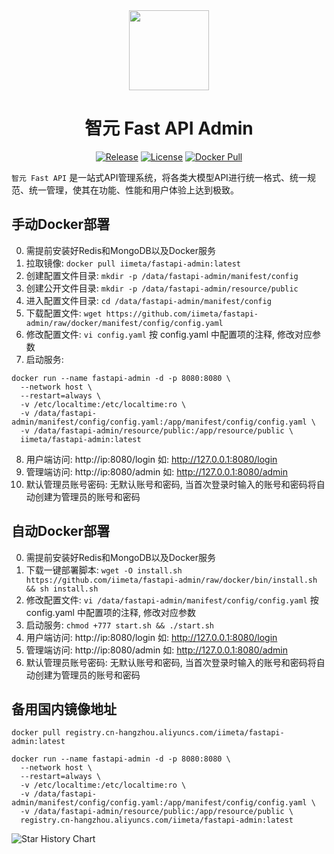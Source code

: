 <div align=center>

<img src="https://iim.ai/public/images/logo.png?t=2023112623" width="128"/>

# 智元 Fast API Admin

[![Release](https://img.shields.io/github/v/release/iimeta/fastapi-admin?color=blue)](https://github.com/iimeta/fastapi-admin/releases)
[![License](https://img.shields.io/static/v1?label=license&message=MIT&color=green)](https://github.com/iimeta/fastapi-admin/main/LICENSE)
[![Docker Pull](https://img.shields.io/docker/pulls/iimeta/fastapi-admin?color=brightgreen)](https://hub.docker.com/r/iimeta/fastapi-admin)

</div>

`智元 Fast API` 是一站式API管理系统，将各类大模型API进行统一格式、统一规范、统一管理，使其在功能、性能和用户体验上达到极致。

## 手动Docker部署
0. 需提前安装好Redis和MongoDB以及Docker服务
1. 拉取镜像: `docker pull iimeta/fastapi-admin:latest`
2. 创建配置文件目录: `mkdir -p /data/fastapi-admin/manifest/config`
3. 创建公开文件目录: `mkdir -p /data/fastapi-admin/resource/public`
4. 进入配置文件目录: `cd /data/fastapi-admin/manifest/config`
5. 下载配置文件: `wget https://github.com/iimeta/fastapi-admin/raw/docker/manifest/config/config.yaml`
6. 修改配置文件: `vi config.yaml` 按 config.yaml 中配置项的注释, 修改对应参数
7. 启动服务: 
```shell
docker run --name fastapi-admin -d -p 8080:8080 \
  --network host \
  --restart=always \
  -v /etc/localtime:/etc/localtime:ro \
  -v /data/fastapi-admin/manifest/config/config.yaml:/app/manifest/config/config.yaml \
  -v /data/fastapi-admin/resource/public:/app/resource/public \
  iimeta/fastapi-admin:latest
```
8. 用户端访问: http://ip:8080/login 如: http://127.0.0.1:8080/login
9. 管理端访问: http://ip:8080/admin 如: http://127.0.0.1:8080/admin
10. 默认管理员账号密码: 无默认账号和密码, 当首次登录时输入的账号和密码将自动创建为管理员的账号和密码

## 自动Docker部署
0. 需提前安装好Redis和MongoDB以及Docker服务
1. 下载一键部署脚本: `wget -O install.sh https://github.com/iimeta/fastapi-admin/raw/docker/bin/install.sh && sh install.sh`
2. 修改配置文件: `vi /data/fastapi-admin/manifest/config/config.yaml` 按 config.yaml 中配置项的注释, 修改对应参数
3. 启动服务: `chmod +777 start.sh && ./start.sh`
4. 用户端访问: http://ip:8080/login 如: http://127.0.0.1:8080/login
5. 管理端访问: http://ip:8080/admin 如: http://127.0.0.1:8080/admin
6. 默认管理员账号密码: 无默认账号和密码, 当首次登录时输入的账号和密码将自动创建为管理员的账号和密码

## 备用国内镜像地址
```shell
docker pull registry.cn-hangzhou.aliyuncs.com/iimeta/fastapi-admin:latest
```
```shell
docker run --name fastapi-admin -d -p 8080:8080 \
  --network host \
  --restart=always \
  -v /etc/localtime:/etc/localtime:ro \
  -v /data/fastapi-admin/manifest/config/config.yaml:/app/manifest/config/config.yaml \
  -v /data/fastapi-admin/resource/public:/app/resource/public \
  registry.cn-hangzhou.aliyuncs.com/iimeta/fastapi-admin:latest
```


![Star History Chart](https://api.star-history.com/svg?repos=iimeta/fastapi-admin&type=Date)
